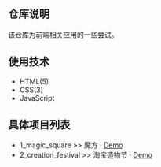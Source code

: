  ## 仓库说明
该仓库为前端相关应用的一些尝试。

 ## 使用技术
 - HTML(5)
 - CSS(3)
 - JavaScript

 ## 具体项目列表
 - 1_magic_square >> 魔方 · <a href="https://demo.huimingwu.com/magic_square/" target="_blank">Demo</a>
 - 2_creation_festival >> 淘宝造物节 · <a href="https://demo.huimingwu.com/creation_festival/" target="_blank">Demo</a>
